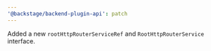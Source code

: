 ```yaml
---
'@backstage/backend-plugin-api': patch
---
```


Added a new `rootHttpRouterServiceRef` and `RootHttpRouterService` interface.
